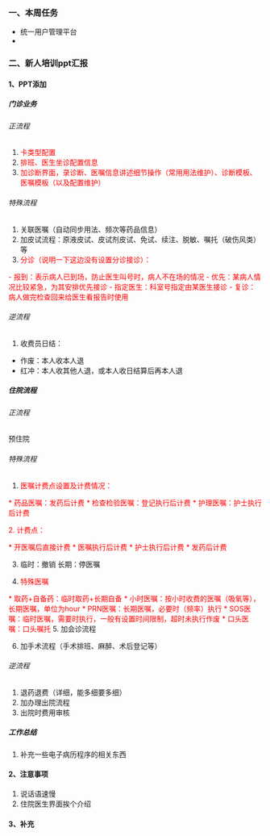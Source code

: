 ### 一、本周任务
- 统一用户管理平台
- 
### 二、新人培训ppt汇报
#### 1、PPT添加

##### 门诊业务

###### 正流程

1. <font color="#ff0000">卡类型配置</font>
2. <font color="#ff0000">排班、医生坐诊配置信息</font>
3. <font color="#ff0000">加诊断界面，录诊断、医嘱信息讲述细节操作（常用用法维护）、诊断模板、医嘱模板（以及配置维护）</font>

###### 特殊流程

1. 关联医嘱（自动同步用法、频次等药品信息）
2. 加皮试流程：原液皮试、皮试剂皮试、免试、续注、脱敏、嘱托（破伤风类）等
3. <font color="#ff0000">分诊（说明一下这边没有设置分诊接诊）：</font>

<font color="#ff0000">- 报到：表示病人已到场，防止医生叫号时，病人不在场的情况</font>
<font color="#ff0000">- 优先：某病人情况比较紧急，为其安排优先接诊</font>
<font color="#ff0000">- 指定医生：科室号指定由某医生接诊</font>
<font color="#ff0000">- 复诊：病人做完检查回来给医生看报告时使用</font>

###### 逆流程

1. 收费员日结：

- 作废：本人收本人退
- 红冲：本人收其他人退，或本人收日结算后再本人退

##### 住院流程

###### 正流程

预住院

###### 特殊流程

1. <font color="#ff0000">医嘱计费点设置及计费情况：</font>

<font color="#ff0000">* 药品医嘱：发药后计费</font>
<font color="#ff0000">* 检查检验医嘱：登记执行后计费</font>
<font color="#ff0000">* 护理医嘱：护士执行后计费</font>

<font color="#ff0000">2. 计费点：</font>

<font color="#ff0000">* 开医嘱后直接计费</font>
<font color="#ff0000">* 医嘱执行后计费</font>
<font color="#ff0000">* 护士执行后计费</font>
<font color="#ff0000">* 发药后计费</font>

3. 临时：撤销	长期：停医嘱

4. <font color="#ff0000">特殊医嘱</font>

<font color="#ff0000">* 取药+自备药：临时取药+长期自备</font>
<font color="#ff0000">* 小时医嘱：按小时收费的医嘱（吸氧等），长期医嘱，单位为hour</font>
<font color="#ff0000">* PRN医嘱：长期医嘱，必要时（频率）执行</font>
<font color="#ff0000">* SOS医嘱：临时医嘱，需要时执行，一般有设置时间限制，超时未执行作废</font>
<font color="#ff0000">* 口头医嘱：口头嘱托</font>
5. 加会诊流程

6. 加手术流程（手术排班、麻醉、术后登记等）

###### 逆流程

1. 退药退费（详细，能多细要多细）
2. 加办理出院流程
3. 出院时费用审核
##### 工作总结
1. 补充一些电子病历程序的相关东西

#### 2、注意事项
1. 说话语速慢
1. 住院医生界面挨个介绍

#### 3、补充

